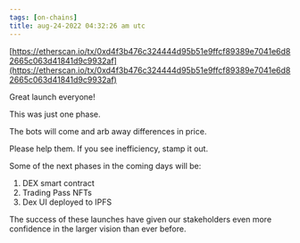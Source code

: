 ```yaml
---
tags: [on-chains]
title: aug-24-2022 04:32:26 am utc
---
```


[https://etherscan.io/tx/0xd4f3b476c324444d95b51e9ffcf89389e7041e6d82665c063d41841d9c9932af](https://etherscan.io/tx/0xd4f3b476c324444d95b51e9ffcf89389e7041e6d82665c063d41841d9c9932af)

Great launch everyone!

This was just one phase.

The bots will come and arb away differences in price.

Please help them. If you see inefficiency, stamp it out.

Some of the next phases in the coming days will be:

1. DEX smart contract
2. Trading Pass NFTs
3. Dex UI deployed to IPFS

The success of these launches have given our stakeholders even more confidence in the larger vision than ever before.
